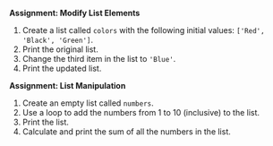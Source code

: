 
**Assignment: Modify List Elements**

1. Create a list called `colors` with the following initial values: `['Red', 'Black', 'Green']`.
2. Print the original list.
3. Change the third item in the list to `'Blue'`.
4. Print the updated list.

**Assignment: List Manipulation**

1. Create an empty list called `numbers`.
2. Use a loop to add the numbers from 1 to 10 (inclusive) to the list.
3. Print the list.
4. Calculate and print the sum of all the numbers in the list.

